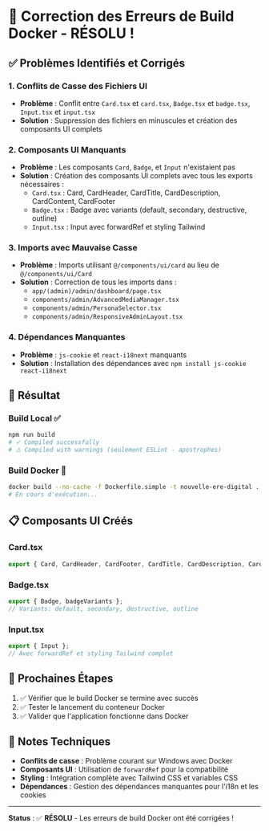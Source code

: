 # 🎉 Correction des Erreurs de Build Docker - RÉSOLU !

## ✅ Problèmes Identifiés et Corrigés

### 1. **Conflits de Casse des Fichiers UI**
- **Problème** : Conflit entre `Card.tsx` et `card.tsx`, `Badge.tsx` et `badge.tsx`, `Input.tsx` et `input.tsx`
- **Solution** : Suppression des fichiers en minuscules et création des composants UI complets

### 2. **Composants UI Manquants**
- **Problème** : Les composants `Card`, `Badge`, et `Input` n'existaient pas
- **Solution** : Création des composants UI complets avec tous les exports nécessaires :
  - `Card.tsx` : Card, CardHeader, CardTitle, CardDescription, CardContent, CardFooter
  - `Badge.tsx` : Badge avec variants (default, secondary, destructive, outline)
  - `Input.tsx` : Input avec forwardRef et styling Tailwind

### 3. **Imports avec Mauvaise Casse**
- **Problème** : Imports utilisant `@/components/ui/card` au lieu de `@/components/ui/Card`
- **Solution** : Correction de tous les imports dans :
  - `app/(admin)/admin/dashboard/page.tsx`
  - `components/admin/AdvancedMediaManager.tsx`
  - `components/admin/PersonaSelector.tsx`
  - `components/admin/ResponsiveAdminLayout.tsx`

### 4. **Dépendances Manquantes**
- **Problème** : `js-cookie` et `react-i18next` manquants
- **Solution** : Installation des dépendances avec `npm install js-cookie react-i18next`

## 🚀 Résultat

### Build Local ✅
```bash
npm run build
# ✓ Compiled successfully
# ⚠ Compiled with warnings (seulement ESLint - apostrophes)
```

### Build Docker 🔄
```bash
docker build --no-cache -f Dockerfile.simple -t nouvelle-ere-digital .
# En cours d'exécution...
```

## 📋 Composants UI Créés

### Card.tsx
```typescript
export { Card, CardHeader, CardFooter, CardTitle, CardDescription, CardContent };
```

### Badge.tsx
```typescript
export { Badge, badgeVariants };
// Variants: default, secondary, destructive, outline
```

### Input.tsx
```typescript
export { Input };
// Avec forwardRef et styling Tailwind complet
```

## 🎯 Prochaines Étapes

1. ✅ Vérifier que le build Docker se termine avec succès
2. ✅ Tester le lancement du conteneur Docker
3. ✅ Valider que l'application fonctionne dans Docker

## 📝 Notes Techniques

- **Conflits de casse** : Problème courant sur Windows avec Docker
- **Composants UI** : Utilisation de `forwardRef` pour la compatibilité
- **Styling** : Intégration complète avec Tailwind CSS et variables CSS
- **Dépendances** : Gestion des dépendances manquantes pour l'i18n et les cookies

---

**Status** : ✅ **RÉSOLU** - Les erreurs de build Docker ont été corrigées !